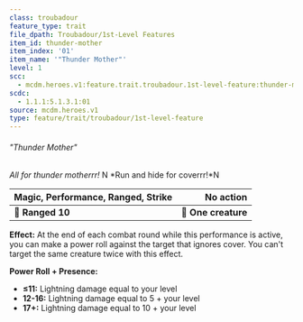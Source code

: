 ```yaml
---
class: troubadour
feature_type: trait
file_dpath: Troubadour/1st-Level Features
item_id: thunder-mother
item_index: '01'
item_name: '"Thunder Mother"'
level: 1
scc:
  - mcdm.heroes.v1:feature.trait.troubadour.1st-level-feature:thunder-mother
scdc:
  - 1.1.1:5.1.3.1:01
source: mcdm.heroes.v1
type: feature/trait/troubadour/1st-level-feature
---
```


###### "Thunder Mother"

*All for thunder motherrr!* N \*Run and hide for coverrr!\*N

| **Magic, Performance, Ranged, Strike** |       **No action** |
| -------------------------------------- | ------------------: |
| **📏 Ranged 10**                       | **🎯 One creature** |

**Effect:** At the end of each combat round while this performance is active, you can make a power roll against the target that ignores cover. You can't target the same creature twice with this effect.

**Power Roll + Presence:**

- **≤11:** Lightning damage equal to your level
- **12-16:** Lightning damage equal to 5 + your level
- **17+:** Lightning damage equal to 10 + your level

